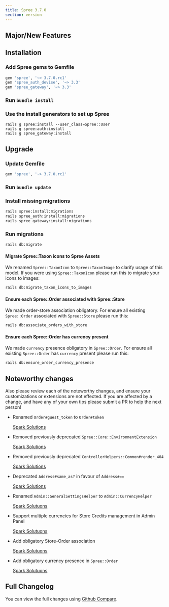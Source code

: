 ```yaml
---
title: Spree 3.7.0
section: version
---
```


## Major/New Features

## Installation

### Add Spree gems to Gemfile
```ruby
gem 'spree', '~> 3.7.0.rc1'
gem 'spree_auth_devise', '~> 3.3'
gem 'spree_gateway', '~> 3.3'
```

### Run `bundle install`

### Use the install generators to set up Spree

```shell
rails g spree:install --user_class=Spree::User
rails g spree:auth:install
rails g spree_gateway:install
```

## Upgrade

### Update Gemfile

```ruby
gem 'spree', '~> 3.7.0.rc1'
```

### Run `bundle update`

### Install missing migrations

```bash
rails spree:install:migrations
rails spree_auth:install:migrations
rails spree_gateway:install:migrations
```

### Run migrations

```bash
rails db:migrate
```

#### Migrate Spree::Taxon icons to Spree Assets

We renamed `Spree::TaxonIcon` to `Spree::TaxonImage` to clarify usage of this model.
If you were using `Spree::TaxonIcon` please run this to migrate your icons to images:

```bash
rails db:migrate_taxon_icons_to_images
```

#### Ensure each Spree::Order associated with Spree::Store

We made order-store association obligatory.
For ensure all existing `Spree::Order` associated with `Spree::Store` please run this:

```bash
rails db:associate_orders_with_store
```

#### Ensure each Spree::Order has currency present

We made `currency` presence obligatory in `Spree::Order`.
For ensure all existing `Spree::Order` has `currency` present please run this:

```bash
rails db:ensure_order_currency_presence
```

## Noteworthy changes

Also please review each of the noteworthy changes, and ensure your customizations
or extensions are not effected. If you are affected by a change, and have any
of your own tips please submit a PR to help the next person!

* Renamed `Order#guest_token` to `Order#token`

  [Spark Solutions](https://github.com/spree/spree/pull/8826)

* Removed previously deprecated `Spree::Core::EnvironmentExtension`

  [Spark Solutions](https://github.com/spree/spree/pull/8782)

* Removed previously deprecated `ControllerHelpers::Common#render_404`

  [Spark Solutions](https://github.com/spree/spree/pull/8782)

* Deprecated `Address#same_as?` in favour of `Address#==`

  [Spark Solutions](https://github.com/spree/spree/pull/8386)

* Renamed `Admin::GeneralSettingsHelper` to `Admin::CurrencyHelper`

  [Spark Solutuons](https://github.com/spree/spree/pull/8912)

* Support multiple currencies for Store Credits management in Admin Panel

  [Spark Solutuons](https://github.com/spree/spree/pull/8912)

* Add obligatory Store-Order association

  [Spark Solutuons](https://github.com/spree/spree/pull/8926)

* Add obligatory currency presence in `Spree::Order`

  [Spark Solutuons](https://github.com/spree/spree/pull/8927)

## Full Changelog

You can view the full changes using [Github Compare](https://github.com/spree/spree/compare/3-6-stable...3-7-stable).
